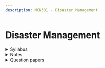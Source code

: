 ```yaml
---
description: MCN301 - Disaster Management
---
```


# Disaster Management

<details>

<summary>Syllabus</summary>

[CST 204](https://drive.google.com/file/d/1hBlM6P10DAbhv8hj1dR8nIWMYF2ehMiz/view)

</details>

<details>

<summary>Notes</summary>

[Notes](https://drive.google.com/drive/folders/1HJlDgCpAgV07DNL9q0T2-FoZiKserS_m)

</details>

<details>

<summary>Question papers</summary>

[DM PYQs](https://drive.google.com/drive/folders/1bW9JGSphfq6zxhV334_LTyuvp0R9oVUN?usp=drive_link)&#x20;

</details>
